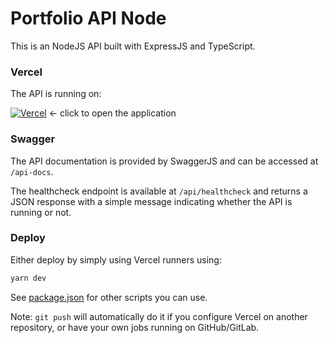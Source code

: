 # Portfolio API Node

This is an NodeJS API built with ExpressJS and TypeScript. 

### Vercel

The API is running on:

[![Vercel](https://img.shields.io/badge/Vercel-%23000000.svg?logo=vercel&logoColor=white)](https://portfolio-api-node.vercel.app/) ← click to open the application

### Swagger

The API documentation is provided by SwaggerJS and can be accessed at `/api-docs`.

The healthcheck endpoint is available at `/api/healthcheck` and returns a JSON response with a simple message indicating whether the API is running or not.

### Deploy

Either deploy by simply using Vercel runners using:

```zsh
yarn dev
```

See [package.json](https://github.com/AlexandreSJ/portfolio-api-node/blob/main/package.json#L27) for other scripts you can use. 

Note: `git push` will automatically do it if you configure Vercel on another repository, or have your own jobs running on GitHub/GitLab. 